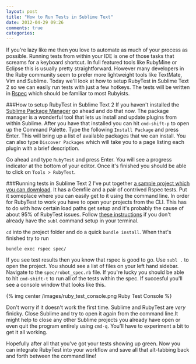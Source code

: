 ```yaml
---
layout: post
title: "How to Run Tests in Sublime Text"
date: 2012-04-29 09:26
comments: true
categories: 
---
```


If you're lazy like me then you love to automate as much of your process as possible. Running tests from within your IDE is one of those tasks that screams for a keyboard shortcut. In full featured tools like RubyMine or Eclipse this is usually pretty straightforward. However many developers in the Ruby community seem to prefer more lightweight tools like TextMate, Vim and Sublime. Today we'll look at how to setup RubyTest in Sublime Text 2 so we can easily run tests with just a few hotkeys. The tests will be written in [Rspec](http://rspec.info/) which should be familiar to most Rubyists.


###How to setup RubyTest in Sublime Text 2
If you haven't installed the [Sublime Package Manager](http://wbond.net/sublime_packages/package_control) go ahead and do that now. The package manager is a wonderful tool that lets us install and update plugins from within Sublime. After you have that installed you can hit `cmd-shift-p` to open up the Command Palette. Type the following `Install Package` and press Enter. This will bring up a list of available packages that we can install. You can also type `Discover Packages` which will take you to a page listing each plugin with a brief description.

Go ahead and type `RubyTest` and press Enter. You will see a progress indicator at the bottom of your editor. Once it's finished you should be able to click on `Tools > RubyTest`.


###Running tests in Sublime Text 2
I've put together [a sample project which you can download](https://github.com/robdodson/testing_demo). It has a Gemfile and a pair of contrived Rspec tests. Put it someplace where you can easily get to it using the command line. In order for RubyTest to work you have to open your projects from the CLI. This has to do with how certain load paths get setup and it's probably the cause of about 95% of RubyTest issues. Follow [these instructions](http://www.sublimetext.com/docs/2/osx_command_line.html) if you don't already have the `subl` command setup in your terminal.

`cd` into the project folder and do a quick `bundle install`. When that's finished try to run
```
bundle exec rspec spec/
```
If you see test results then you know that rspec is good to go. Use `subl .` to open the project. You should see a list of files on your left hand sidebar. Navigate to the `spec/robot_spec.rb` file. If you're lucky you should be able to hit `cmd-shift-t` to run all of the tests within the spec. If succesful you'll see a console window that looks like this.

{% img center /images/ruby_test_console.png Ruby Test Console %}

Don't worry if it doesn't work the first time. Sublime and RubyTest are *very* finicky. Close Sublime and try to open it again from the command line.It might help to close any other Sublime projects you already have open or even quit the program entirely using `cmd-q`. You'll have to experiment a bit to get it all working.

Hopefully after all that you've got your tests showing up green. Now you can integrate RubyTest into your workflow and save all that alt-tabbing back and forth between the command line!
